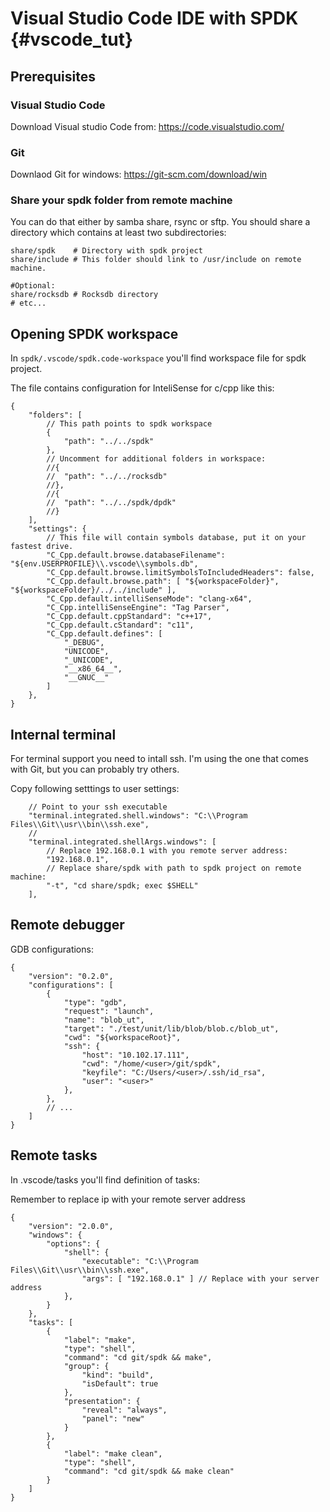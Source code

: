 # Visual Studio Code IDE with SPDK {#vscode_tut}

## Prerequisites


### Visual Studio Code

Download Visual studio Code from: https://code.visualstudio.com/

### Git

Downlaod Git for windows: https://git-scm.com/download/win

### Share your spdk folder from remote machine

You can do that either by samba share, rsync or sftp.
You should share a directory which contains at least two subdirectories:
```
share/spdk    # Directory with spdk project
share/include # This folder should link to /usr/include on remote machine.

#Optional:
share/rocksdb # Rocksdb directory
# etc...
```

## Opening SPDK workspace

In `spdk/.vscode/spdk.code-workspace` you'll find workspace file for spdk project.

The file contains configuration for InteliSense for c/cpp like this:

```
{
	"folders": [
		// This path points to spdk workspace
		{
			"path": "../../spdk"
		},
		// Uncomment for additional folders in workspace:
		//{
		//	"path": "../../rocksdb"
		//},
		//{
		//	"path": "../../spdk/dpdk"
		//}
	],
	"settings": {
		// This file will contain symbols database, put it on your fastest drive.
		"C_Cpp.default.browse.databaseFilename": "${env.USERPROFILE}\\.vscode\\symbols.db",
		"C_Cpp.default.browse.limitSymbolsToIncludedHeaders": false,
		"C_Cpp.default.browse.path": [ "${workspaceFolder}", "${workspaceFolder}/../../include" ],
		"C_Cpp.default.intelliSenseMode": "clang-x64",
		"C_Cpp.intelliSenseEngine": "Tag Parser",
		"C_Cpp.default.cppStandard": "c++17",
		"C_Cpp.default.cStandard": "c11",
		"C_Cpp.default.defines": [
			"_DEBUG",
			"UNICODE",
			"_UNICODE",
			"__x86_64__",
			"__GNUC__"
		]
	},
}
```

## Internal terminal

For terminal support you need to intall ssh.
I'm using the one that comes with Git, but you can probably try others.


Copy following setttings to user settings:

```
	// Point to your ssh executable
	"terminal.integrated.shell.windows": "C:\\Program Files\\Git\\usr\\bin\\ssh.exe",
	//
	"terminal.integrated.shellArgs.windows": [
		// Replace 192.168.0.1 with you remote server address:
		"192.168.0.1",
		// Replace share/spdk with path to spdk project on remote machine:
		"-t", "cd share/spdk; exec $SHELL"
	],
```

## Remote debugger

GDB configurations:

```
{
    "version": "0.2.0",
    "configurations": [
        {
            "type": "gdb",
            "request": "launch",
            "name": "blob_ut",
            "target": "./test/unit/lib/blob/blob.c/blob_ut",
            "cwd": "${workspaceRoot}",
            "ssh": {
                "host": "10.102.17.111",
                "cwd": "/home/<user>/git/spdk",
                "keyfile": "C:/Users/<user>/.ssh/id_rsa",
                "user": "<user>"
            },
        },
		// ...
    ]
}
```

## Remote tasks

In .vscode/tasks you'll find definition of tasks:

Remember to replace ip with your remote server address

```
{
    "version": "2.0.0",
    "windows": {
        "options": {
            "shell": {
                "executable": "C:\\Program Files\\Git\\usr\\bin\\ssh.exe",
                "args": [ "192.168.0.1" ] // Replace with your server address
            },
        }
    },
    "tasks": [
        {
            "label": "make",
            "type": "shell",
            "command": "cd git/spdk && make",
            "group": {
                "kind": "build",
                "isDefault": true
            },
            "presentation": {
                "reveal": "always",
                "panel": "new"
            }
        },
        {
            "label": "make clean",
            "type": "shell",
            "command": "cd git/spdk && make clean"
        }
    ]
}

```
